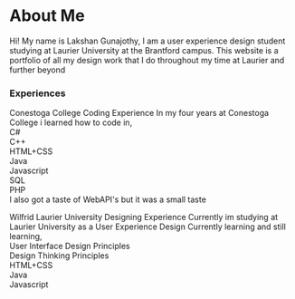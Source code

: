 # About Me  
Hi! My name is Lakshan Gunajothy, I am a user experience design student   
studying at Laurier University at the Brantford campus. This website is a   
portfolio of all my design work that I do throughout my time at Laurier and   further beyond    

### Experiences
Conestoga College Coding Experience
In my four years at Conestoga College i learned how to code in,  
C#  
C++  
HTML+CSS  
Java  
Javascript  
SQL  
PHP  
I also got a taste of WebAPI's but it was a small taste  

Wilfrid Laurier University Designing Experience
Currently im studying at Laurier University as a User Experience Design
Currently learning and still learning,  
User Interface Design Principles  
Design Thinking Principles  
HTML+CSS    
Java  
Javascript  